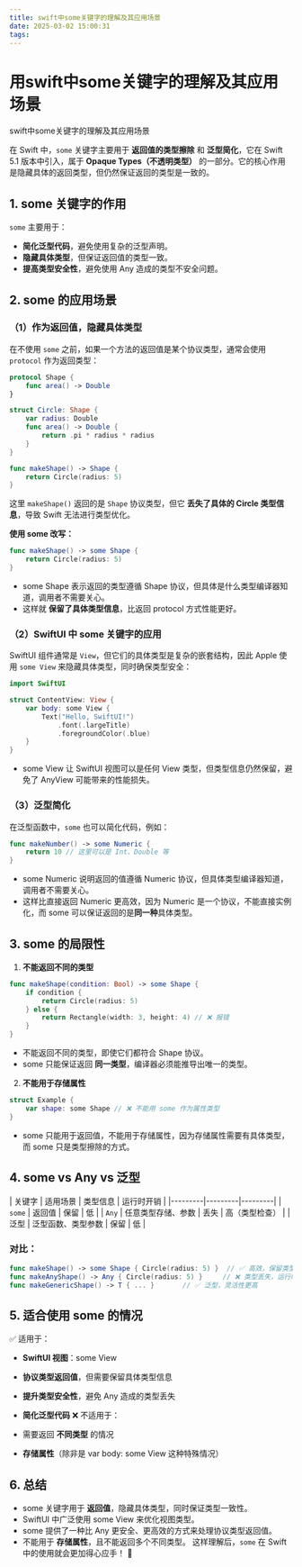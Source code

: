 ```yaml
---
title: swift中some关键字的理解及其应用场景
date: 2025-03-02 15:00:31
tags:
---
```




 # 用swift中some关键字的理解及其应用场景  
 swift中some关键字的理解及其应用场景 

 在 Swift 中，`some` 关键字主要用于 **返回值的类型擦除** 和 **泛型简化**，它在 Swift 5.1 版本中引入，属于 **Opaque Types（不透明类型）** 的一部分。它的核心作用是隐藏具体的返回类型，但仍然保证返回的类型是一致的。

## **1. some 关键字的作用**

`some` 主要用于：

- **简化泛型代码**，避免使用复杂的泛型声明。
- **隐藏具体类型**，但保证返回值的类型一致。
- **提高类型安全性**，避免使用 Any 造成的类型不安全问题。
## **2. some 的应用场景**

### **（1）作为返回值，隐藏具体类型**

在不使用 `some` 之前，如果一个方法的返回值是某个协议类型，通常会使用 `protocol` 作为返回类型：

```swift
protocol Shape {
    func area() -> Double
}

struct Circle: Shape {
    var radius: Double
    func area() -> Double {
        return .pi * radius * radius
    }
}

func makeShape() -> Shape {
    return Circle(radius: 5)
}
```

这里 `makeShape()` 返回的是 `Shape` 协议类型，但它 **丢失了具体的 Circle 类型信息**，导致 Swift 无法进行类型优化。

**使用 some 改写：**

```swift
func makeShape() -> some Shape {
    return Circle(radius: 5)
}
```

- some Shape 表示返回的类型遵循 Shape 协议，但具体是什么类型编译器知道，调用者不需要关心。
- 这样就 **保留了具体类型信息**，比返回 protocol 方式性能更好。
### **（2）SwiftUI 中 some 关键字的应用**

SwiftUI 组件通常是 `View`，但它们的具体类型是复杂的嵌套结构，因此 Apple 使用 `some View` 来隐藏具体类型，同时确保类型安全：

```swift
import SwiftUI

struct ContentView: View {
    var body: some View {
        Text("Hello, SwiftUI!")
            .font(.largeTitle)
            .foregroundColor(.blue)
    }
}
```

- some View 让 SwiftUI 视图可以是任何 View 类型，但类型信息仍然保留，避免了 AnyView 可能带来的性能损失。
### **（3）泛型简化**

在泛型函数中，`some` 也可以简化代码，例如：

```swift
func makeNumber() -> some Numeric {
    return 10 // 这里可以是 Int、Double 等
}
```

- some Numeric 说明返回的值遵循 Numeric 协议，但具体类型编译器知道，调用者不需要关心。
- 这样比直接返回 Numeric 更高效，因为 Numeric 是一个协议，不能直接实例化，而 some 可以保证返回的是**同一种**具体类型。
## **3. some 的局限性**

1. **不能返回不同的类型**
```swift
func makeShape(condition: Bool) -> some Shape {
    if condition {
        return Circle(radius: 5)
    } else {
        return Rectangle(width: 3, height: 4) // ❌ 报错
    }
}
```

- 不能返回不同的类型，即使它们都符合 Shape 协议。
- some 只能保证返回 **同一类型**，编译器必须能推导出唯一的类型。
2. **不能用于存储属性**
```swift
struct Example {
    var shape: some Shape // ❌ 不能用 some 作为属性类型
}
```

- some 只能用于返回值，不能用于存储属性，因为存储属性需要有具体类型，而 some 只是类型擦除的方式。
## **4. some vs Any vs 泛型**

| 关键字 | 适用场景 | 类型信息 | 运行时开销 |
|---------|---------|---------|
| `some` | 返回值 | 保留 | 低 |
| `Any` | 任意类型存储、参数 | 丢失 | 高（类型检查） |
| 泛型 | 泛型函数、类型参数 | 保留 | 低 |

### **对比：**

```swift
func makeShape() -> some Shape { Circle(radius: 5) }  // ✅ 高效，保留类型信息
func makeAnyShape() -> Any { Circle(radius: 5) }     // ❌ 类型丢失，运行时开销大
func makeGenericShape() -> T { ... }       // ✅ 泛型，灵活性更高
```

## **5. 适合使用 some 的情况**

✅ 适用于：

- **SwiftUI 视图**：some View
- **协议类型返回值**，但需要保留具体类型信息
- **提升类型安全性**，避免 Any 造成的类型丢失
- **简化泛型代码**
❌ 不适用于：

- 需要返回 **不同类型** 的情况
- **存储属性**（除非是 var body: some View 这种特殊情况）
## **6. 总结**

- some 关键字用于 **返回值**，隐藏具体类型，同时保证类型一致性。
- SwiftUI 中广泛使用 some View 来优化视图类型。
- some 提供了一种比 Any 更安全、更高效的方式来处理协议类型返回值。
- 不能用于 **存储属性**，且不能返回多个不同类型。
这样理解后，`some` 在 Swift 中的使用就会更加得心应手！ 🚀